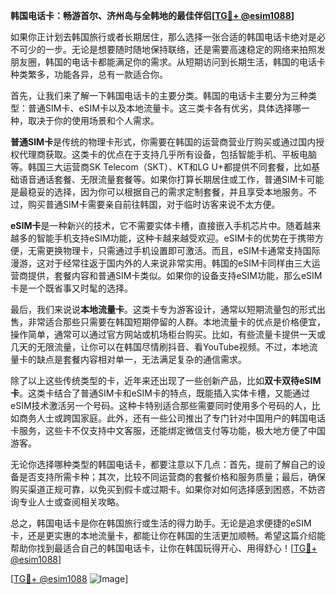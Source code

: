 **韩国电话卡：畅游首尔、济州岛与全韩地的最佳伴侣[[TG💪+ @esim1088](https://t.me/s/esim1088)]**

如果你正计划去韩国旅行或者长期居住，那么选择一张合适的韩国电话卡绝对是必不可少的一步。无论是想要随时随地保持联络，还是需要高速稳定的网络来拍照发朋友圈，韩国的电话卡都能满足你的需求。从短期访问到长期生活，韩国的电话卡种类繁多，功能各异，总有一款适合你。

首先，让我们来了解一下韩国电话卡的主要分类。韩国的电话卡主要分为三种类型：普通SIM卡、eSIM卡以及本地流量卡。这三类卡各有优劣，具体选择哪一种，取决于你的使用场景和个人需求。

**普通SIM卡**是传统的物理卡形式，你需要在韩国的运营商营业厅购买或通过国内授权代理商获取。这类卡的优点在于支持几乎所有设备，包括智能手机、平板电脑等。韩国三大运营商SK Telecom（SKT）、KT和LG U+都提供不同套餐，比如基础语音通话套餐、无限流量套餐等。如果你打算长期居住或工作，普通SIM卡可能是最稳妥的选择，因为你可以根据自己的需求定制套餐，并且享受本地服务。不过，购买普通SIM卡需要亲自前往韩国，对于临时访客来说不太方便。

**eSIM卡**是一种新兴的技术，它不需要实体卡槽，直接嵌入手机芯片中。随着越来越多的智能手机支持eSIM功能，这种卡越来越受欢迎。eSIM卡的优势在于携带方便，无需更换物理卡，只需通过手机设置即可激活。而且，eSIM卡通常支持国际漫游，这对于经常往返于国内外的人来说非常实用。韩国的eSIM卡同样由三大运营商提供，套餐内容和普通SIM卡类似。如果你的设备支持eSIM功能，那么eSIM卡是一个既省事又时髦的选择。

最后，我们来说说**本地流量卡**。这类卡专为游客设计，通常以短期流量包的形式出售，非常适合那些只需要在韩国短期停留的人群。本地流量卡的优点是价格便宜，操作简单，通常可以通过官方网站或机场柜台购买。比如，有些流量卡提供一天或几天的无限流量，让你可以在韩国尽情刷抖音、看YouTube视频。不过，本地流量卡的缺点是套餐内容相对单一，无法满足复杂的通信需求。

除了以上这些传统类型的卡，近年来还出现了一些创新产品，比如**双卡双待eSIM卡**。这类卡结合了普通SIM卡和eSIM卡的特点，既能插入实体卡槽，又能通过eSIM技术激活另一个号码。这种卡特别适合那些需要同时使用多个号码的人，比如商务人士或跨国家庭。此外，还有一些公司推出了专门针对中国用户的韩国电话卡服务，这些卡不仅支持中文客服，还能绑定微信支付等功能，极大地方便了中国游客。

无论你选择哪种类型的韩国电话卡，都要注意以下几点：首先，提前了解自己的设备是否支持所需卡种；其次，比较不同运营商的套餐价格和服务质量；最后，确保购买渠道正规可靠，以免买到假卡或过期卡。如果你对如何选择感到困惑，不妨咨询专业人士或查阅相关攻略。

总之，韩国电话卡是你在韩国旅行或生活的得力助手。无论是追求便捷的eSIM卡，还是更实惠的本地流量卡，都能让你在韩国的生活更加顺畅。希望这篇介绍能帮助你找到最适合自己的韩国电话卡，让你在韩国玩得开心、用得舒心！[[TG💪+ @esim1088](https://t.me/s/esim1088)]

[[TG💪+ @esim1088](https://t.me/s/esim1088) ![Image](https://i.postimg.cc/4NQfJmqS/Snipaste-2025-05-13-00-14-12.png)]